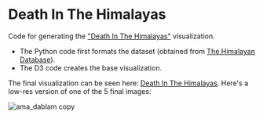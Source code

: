 # Death In The Himalayas

Code for generating the ["Death In The Himalayas"](https://www.karlahernandez.com/art-w-code/death-in-the-himalayas) visualization.

- The Python code first formats the dataset (obtained from [The Himalayan Database](himalayandatabase.com)).
- The D3 code creates the base visualization.

The final visualization can be seen here: [Death In The Himalayas](https://www.karlahernandez.com/art-w-code/death-in-the-himalayas). Here's a low-res version of one of the 5 final images:


![ama_dablam copy](https://github.com/karlahrnndz/death-in-himalayas-medium/assets/12849170/722cec29-2c60-4eca-bfdf-0ccbb1f76c0f)

